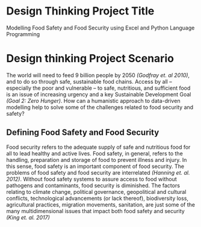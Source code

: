 # Design Thinking Project Title  
Modelling Food Safety and Food Security using Excel and Python Language Programming

# Design thinking Project Scenario
The world will need to feed 9 billion people by 2050 _(Godfray et. al 2010)_, and to do so through safe, sustainable food chains. Access by all – especially the poor and vulnerable – to safe, nutritious, and sufficient food is an issue of increasing urgency and a key Sustainable Development Goal _(Goal 2: Zero Hunger)_. How can a humanistic approach to data-driven modelling help to solve some of the challenges related to food security and safety? 

## Defining Food Safety and Food Security
Food security refers to the adequate supply of safe and nutritious food for all to lead healthy and active lives. Food safety, in general, refers to the handling, preparation and storage of food to prevent illness and injury. In this sense, food safety is an important component of food security. The problems of food safety and food security are interrelated _(Hanning et. al. 2012)_. Without food safety systems to assure access to food without pathogens and contaminants, food security is diminished. The factors relating to climate change, political governance, geopolitical and cultural conflicts, technological advancements (or lack thereof), biodiversity loss, agricultural practices, migration movements, sanitation, are just some of the many multidimensional issues that impact both food safety and security _(King et. al. 2017)_
